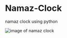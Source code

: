 # Namaz-Clock

namaz clock using python 

![image of namaz clock](https://user-images.githubusercontent.com/95494969/144646819-5208de5f-3dc6-4bd6-ac78-2777730cee7f.jpeg)
